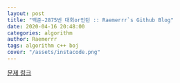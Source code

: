 ```yaml
---  
layout: post  
title: "백준-2875번 대회or인턴 :: Raemerrr`s Github Blog"  
date: 2020-04-16 20:48:00  
categories: algorithm  
author: Raemerrr  
tags: algorithm c++ boj 
cover: "/assets/instacode.png" 
---  
```

<a href="https://https://www.acmicpc.net/problem/2875" target="_blank">문제 링크</a>     

<script src="https://gist.github.com/Raemerrr/bff7206b388ebe733c3690dbd9043ce7.js"></script>